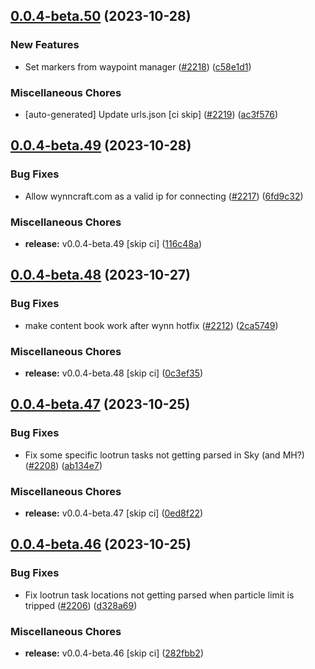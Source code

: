 ## [0.0.4-beta.50](https://github.com/Wynntils/Artemis/compare/v0.0.4-beta.49...v0.0.4-beta.50) (2023-10-28)


### New Features

* Set markers from waypoint manager ([#2218](https://github.com/Wynntils/Artemis/issues/2218)) ([c58e1d1](https://github.com/Wynntils/Artemis/commit/c58e1d135ed544280ebe92da60f0dbdf96aa2391))


### Miscellaneous Chores

* [auto-generated] Update urls.json [ci skip] ([#2219](https://github.com/Wynntils/Artemis/issues/2219)) ([ac3f576](https://github.com/Wynntils/Artemis/commit/ac3f576c87c5fab6af85cb86f17e510560f99a01))

## [0.0.4-beta.49](https://github.com/Wynntils/Artemis/compare/v0.0.4-beta.48...v0.0.4-beta.49) (2023-10-28)


### Bug Fixes

* Allow wynncraft.com as a valid ip for connecting ([#2217](https://github.com/Wynntils/Artemis/issues/2217)) ([6fd9c32](https://github.com/Wynntils/Artemis/commit/6fd9c324e1ad25935a91b4c426f30e40d499b99d))


### Miscellaneous Chores

* **release:** v0.0.4-beta.49 [skip ci] ([116c48a](https://github.com/Wynntils/Artemis/commit/116c48a1e8e9ac85a1c42271488a8ebe6d134a75))

## [0.0.4-beta.48](https://github.com/Wynntils/Artemis/compare/v0.0.4-beta.47...v0.0.4-beta.48) (2023-10-27)


### Bug Fixes

* make content book work after wynn hotfix ([#2212](https://github.com/Wynntils/Artemis/issues/2212)) ([2ca5749](https://github.com/Wynntils/Artemis/commit/2ca5749fbf7066e35672924a641c97335257d25b))


### Miscellaneous Chores

* **release:** v0.0.4-beta.48 [skip ci] ([0c3ef35](https://github.com/Wynntils/Artemis/commit/0c3ef35a01010dd671c4c84b9bda65bc2189c42e))

## [0.0.4-beta.47](https://github.com/Wynntils/Artemis/compare/v0.0.4-beta.46...v0.0.4-beta.47) (2023-10-25)


### Bug Fixes

* Fix some specific lootrun tasks not getting parsed in Sky (and MH?) ([#2208](https://github.com/Wynntils/Artemis/issues/2208)) ([ab134e7](https://github.com/Wynntils/Artemis/commit/ab134e74233be7949b5c4f148a1d3070b569816c))


### Miscellaneous Chores

* **release:** v0.0.4-beta.47 [skip ci] ([0ed8f22](https://github.com/Wynntils/Artemis/commit/0ed8f224a735e533c3e954ba9a2839bfba1412c8))

## [0.0.4-beta.46](https://github.com/Wynntils/Artemis/compare/v0.0.4-beta.45...v0.0.4-beta.46) (2023-10-25)


### Bug Fixes

* Fix lootrun task locations not getting parsed when particle limit is tripped ([#2206](https://github.com/Wynntils/Artemis/issues/2206)) ([d328a69](https://github.com/Wynntils/Artemis/commit/d328a694532e5adeca8643307bc13dee827aacae))


### Miscellaneous Chores

* **release:** v0.0.4-beta.46 [skip ci] ([282fbb2](https://github.com/Wynntils/Artemis/commit/282fbb2f5c9ebb70686cdab0968d6533245259de))

